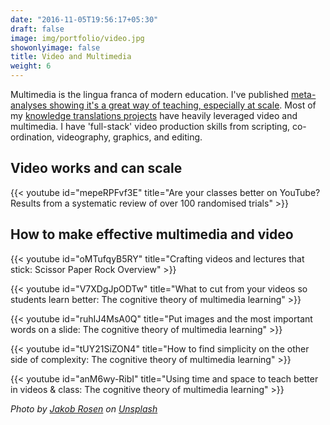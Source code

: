 ```yaml
---
date: "2016-11-05T19:56:17+05:30"
draft: false
image: img/portfolio/video.jpg
showonlyimage: false
title: Video and Multimedia
weight: 6
---
```


Multimedia is the lingua franca of modern education. I've published [meta-analyses showing it's a great way of teaching, especially at scale](https://journals.sagepub.com/doi/10.3102/0034654321990713). Most of my [knowledge translations projects](https://noetel.com.au/projects/knowledge_translation/) have heavily leveraged video and multimedia. I have 'full-stack' video production skills from scripting, co-ordination, videography, graphics, and editing.

## Video works and can scale

{{< youtube id="mepeRPFvf3E" title="Are your classes better on YouTube? Results from a systematic review of over 100 randomised trials" >}}

## How to make effective multimedia and video

{{< youtube id="oMTufqyB5RY" title="Crafting videos and lectures that stick: Scissor Paper Rock Overview" >}}

{{< youtube id="V7XDgJpODTw" title="What to cut from your videos so students learn better: The cognitive theory of multimedia learning" >}}

{{< youtube id="ruhIJ4MsA0Q" title="Put images and the most important words on a slide: The cognitive theory of multimedia learning" >}}

{{< youtube id="tUY21SiZON4" title="How to find simplicity on the other side of complexity: The cognitive theory of multimedia learning" >}}

{{< youtube id="anM6wy-RibI" title="Using time and space to teach better in videos & class: The cognitive theory of multimedia learning" >}}

*Photo by [Jakob Rosen](https://unsplash.com/@jakobnoahrosen?utm_source=unsplash&utm_medium=referral&utm_content=creditCopyText) on [Unsplash](https://unsplash.com/s/photos/video-edit?utm_source=unsplash&utm_medium=referral&utm_content=creditCopyText)*

